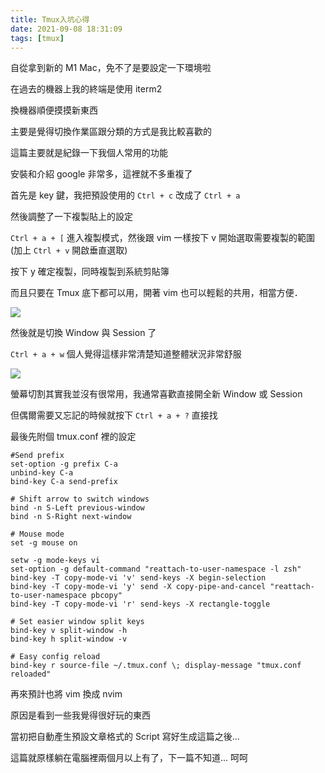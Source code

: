 ```yaml
---
title: Tmux入坑心得
date: 2021-09-08 18:31:09
tags: [tmux]
---
```


自從拿到新的 M1 Mac，免不了是要設定一下環境啦

在過去的機器上我的終端是使用 iterm2 

換機器順便摸摸新東西

主要是覺得切換作業區跟分類的方式是我比較喜歡的

這篇主要就是紀錄一下我個人常用的功能

安裝和介紹 google 非常多，這裡就不多重複了

<!--more-->

首先是 key 鍵，我把預設使用的 `Ctrl + c` 改成了 `Ctrl + a`

然後調整了一下複製貼上的設定

`Ctrl + a + [` 進入複製模式，然後跟 vim 一樣按下 v 開始選取需要複製的範圍(加上 `Ctrl + v` 開啟垂直選取)  

按下 y 確定複製，同時複製到系統剪貼簿

而且只要在 Tmux 底下都可以用，開著 vim 也可以輕鬆的共用，相當方便．

<img src=https://dl.dropboxusercontent.com/s/lbges95s9ad53eb/tmuxcopy.gif>



然後就是切換 Window 與 Session 了

`Ctrl + a + w` 個人覺得這樣非常清楚知道整體狀況非常舒服

<img src=https://dl.dropboxusercontent.com/s//oeldggnr94oqwin/tmuxSplit.png>


螢幕切割其實我並沒有很常用，我通常喜歡直接開全新 Window 或 Session

但偶爾需要又忘記的時候就按下 `Ctrl + a + ?` 直接找


最後先附個 tmux.conf 裡的設定

```
#Send prefix
set-option -g prefix C-a
unbind-key C-a
bind-key C-a send-prefix

# Shift arrow to switch windows
bind -n S-Left previous-window
bind -n S-Right next-window

# Mouse mode
set -g mouse on

setw -g mode-keys vi
set-option -g default-command "reattach-to-user-namespace -l zsh"
bind-key -T copy-mode-vi 'v' send-keys -X begin-selection
bind-key -T copy-mode-vi 'y' send -X copy-pipe-and-cancel "reattach-to-user-namespace pbcopy"
bind-key -T copy-mode-vi 'r' send-keys -X rectangle-toggle

# Set easier window split keys
bind-key v split-window -h
bind-key h split-window -v

# Easy config reload
bind-key r source-file ~/.tmux.conf \; display-message "tmux.conf reloaded"
```

再來預計也將 vim 換成 nvim 

原因是看到一些我覺得很好玩的東西

當初把自動產生預設文章格式的 Script 寫好生成這篇之後...

這篇就原樣躺在電腦裡兩個月以上有了，下一篇不知道... 呵呵

